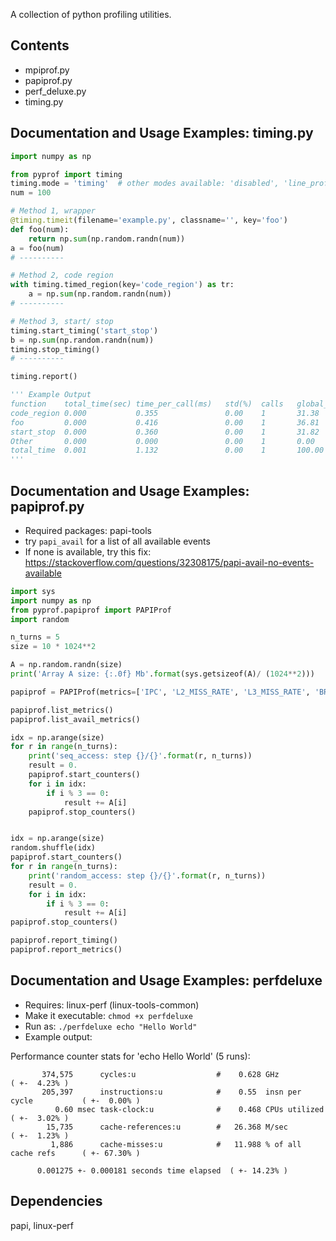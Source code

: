 A collection of python profiling utilities. 

## Contents
* mpiprof.py
* papiprof.py
* perf_deluxe.py
* timing.py

## Documentation and Usage Examples: timing.py
```python
import numpy as np

from pyprof import timing
timing.mode = 'timing'  # other modes available: 'disabled', 'line_profiler'
num = 100

# Method 1, wrapper
@timing.timeit(filename='example.py', classname='', key='foo')
def foo(num):
    return np.sum(np.random.randn(num))
a = foo(num)
# ----------

# Method 2, code region
with timing.timed_region(key='code_region') as tr:
    a = np.sum(np.random.randn(num))
# ----------

# Method 3, start/ stop
timing.start_timing('start_stop')
b = np.sum(np.random.randn(num))
timing.stop_timing()
# ----------

timing.report()

''' Example Output
function    total_time(sec) time_per_call(ms)   std(%)  calls   global_percentage
code_region 0.000           0.355               0.00    1       31.38
foo         0.000           0.416               0.00    1       36.81
start_stop  0.000           0.360               0.00    1       31.82
Other       0.000           0.000               0.00    1       0.00
total_time  0.001           1.132               0.00    1       100.00
'''

```


## Documentation and Usage Examples: papiprof.py

* Required packages: papi-tools
* try `papi_avail` for a list of all available events
* If none is available, try this fix: https://stackoverflow.com/questions/32308175/papi-avail-no-events-available

```python
import sys
import numpy as np
from pyprof.papiprof import PAPIProf
import random

n_turns = 5
size = 10 * 1024**2

A = np.random.randn(size)
print('Array A size: {:.0f} Mb'.format(sys.getsizeof(A)/ (1024**2)))

papiprof = PAPIProf(metrics=['IPC', 'L2_MISS_RATE', 'L3_MISS_RATE', 'BRANCH_MSP_RATE'])

papiprof.list_metrics()
papiprof.list_avail_metrics()

idx = np.arange(size)
for r in range(n_turns):
    print('seq_access: step {}/{}'.format(r, n_turns))
    result = 0.
    papiprof.start_counters()
    for i in idx:
        if i % 3 == 0:
            result += A[i]
    papiprof.stop_counters()


idx = np.arange(size)
random.shuffle(idx)
papiprof.start_counters()
for r in range(n_turns):
    print('random_access: step {}/{}'.format(r, n_turns))
    result = 0.        
    for i in idx:
        if i % 3 == 0:
            result += A[i]
papiprof.stop_counters()

papiprof.report_timing()
papiprof.report_metrics()


```

## Documentation and Usage Examples: perfdeluxe

* Requires: linux-perf (linux-tools-common)
* Make it executable: `chmod +x perfdeluxe`
* Run as: `./perfdeluxe echo "Hello World"`
* Example output:

Performance counter stats for 'echo Hello World' (5 runs):

           374,575      cycles:u                  #    0.628 GHz                      ( +-  4.23% )
           205,397      instructions:u            #    0.55  insn per cycle           ( +-  0.00% )
              0.60 msec task-clock:u              #    0.468 CPUs utilized            ( +-  3.02% )
            15,735      cache-references:u        #   26.368 M/sec                    ( +-  1.23% )
             1,886      cache-misses:u            #   11.988 % of all cache refs      ( +- 67.30% )

          0.001275 +- 0.000181 seconds time elapsed  ( +- 14.23% )


## Dependencies
papi, linux-perf